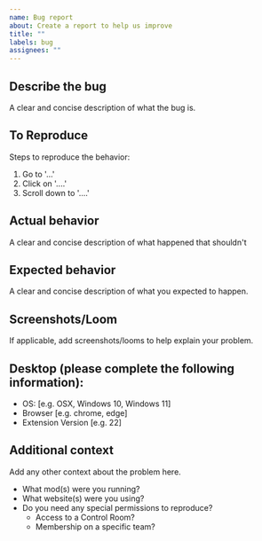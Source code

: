 ```yaml
---
name: Bug report
about: Create a report to help us improve
title: ""
labels: bug
assignees: ""
---
```


## Describe the bug

A clear and concise description of what the bug is.

## To Reproduce

Steps to reproduce the behavior:

1. Go to '...'
2. Click on '....'
3. Scroll down to '....'

## Actual behavior

A clear and concise description of what happened that shouldn't

## Expected behavior

A clear and concise description of what you expected to happen.

## Screenshots/Loom

If applicable, add screenshots/looms to help explain your problem.

## Desktop (please complete the following information):

- OS: [e.g. OSX, Windows 10, Windows 11]
- Browser [e.g. chrome, edge]
- Extension Version [e.g. 22]

## Additional context

Add any other context about the problem here.

- What mod(s) were you running?
- What website(s) were you using?
- Do you need any special permissions to reproduce?
  - Access to a Control Room?
  - Membership on a specific team?
